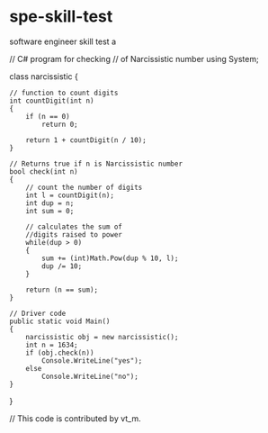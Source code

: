 # spe-skill-test
software engineer skill test a

// C# program for checking 
// of Narcissistic number 
using System; 
  
class narcissistic 
{ 
  
    // function to count digits 
    int countDigit(int n) 
    { 
        if (n == 0) 
            return 0; 
      
        return 1 + countDigit(n / 10); 
    } 
      
    // Returns true if n is Narcissistic number 
    bool check(int n) 
    { 
        // count the number of digits 
        int l = countDigit(n); 
        int dup = n; 
        int sum = 0; 
      
        // calculates the sum of  
        //digits raised to power 
        while(dup > 0)  
        { 
            sum += (int)Math.Pow(dup % 10, l); 
            dup /= 10; 
        } 
      
        return (n == sum); 
    } 
      
    // Driver code  
    public static void Main() 
    { 
        narcissistic obj = new narcissistic(); 
        int n = 1634; 
        if (obj.check(n)) 
            Console.WriteLine("yes"); 
        else
            Console.WriteLine("no"); 
    } 
} 
  
// This code is contributed by vt_m.
